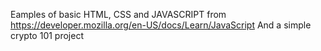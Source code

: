 Eamples of basic HTML, CSS and JAVASCRIPT from https://developer.mozilla.org/en-US/docs/Learn/JavaScript
And a simple crypto 101 project
